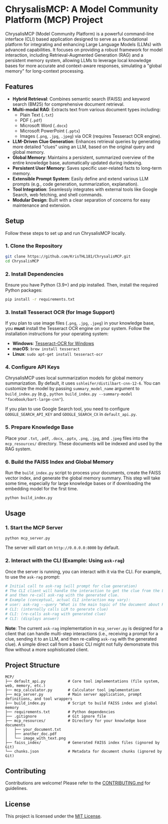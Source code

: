 # ChrysalisMCP: A Model Community Platform (MCP) Project

ChrysalisMCP (Model Community Platform) is a powerful command-line interface (CLI) based application designed to serve as a foundational platform for integrating and enhancing Large Language Models (LLMs) with advanced capabilities. It focuses on providing a robust framework for model interaction, including Retrieval-Augmented Generation (RAG) and a persistent memory system, allowing LLMs to leverage local knowledge bases for more accurate and context-aware responses, simulating a "global memory" for long-context processing.

## Features

- **Hybrid Retrieval**: Combines semantic search (FAISS) and keyword search (BM25) for comprehensive document retrieval.
- **Multi-modal RAG**: Extracts text from various document types including:
  - Plain Text (`.txt`)
  - PDF (`.pdf`)
  - Microsoft Word (`.docx`)
  - Microsoft PowerPoint (`.pptx`)
  - Images (`.png`, `.jpg`, `.jpeg`) via OCR (requires Tesseract OCR engine).
- **LLM-Driven Clue Generation**: Enhances retrieval queries by generating more detailed "clues" using an LLM, based on the original query and global memory.
- **Global Memory**: Maintains a persistent, summarized overview of the entire knowledge base, automatically updated during indexing.
- **Persistent User Memory**: Saves specific user-related facts to long-term memory.
- **Extensible Prompt System**: Easily define and extend various LLM prompts (e.g., code generation, summarization, explanation).
- **Tool Integration**: Seamlessly integrates with external tools like Google Search, web fetching, and shell commands.
- **Modular Design**: Built with a clear separation of concerns for easy maintenance and extension.

## Setup

Follow these steps to set up and run ChrysalisMCP locally.

### 1. Clone the Repository

```bash
git clone https://github.com/KrisTHL181/ChrysalisMCP.git
cd ChrysalisMCP
```

### 2. Install Dependencies

Ensure you have Python (3.9+) and pip installed. Then, install the required Python packages:

```bash
pip install -r requirements.txt
```

### 3. Install Tesseract OCR (for Image Support)

If you plan to use image files (`.png`, `.jpg`, `.jpeg`) in your knowledge base, you **must** install the Tesseract OCR engine on your system. Follow the installation instructions for your operating system:

- **Windows**: [Tesseract-OCR for Windows](https://tesseract-ocr.github.io/tessdoc/Installation.html#windows)
- **macOS**: `brew install tesseract`
- **Linux**: `sudo apt-get install tesseract-ocr`

### 4. Configure API Keys

ChrysalisMCP uses local summarization models for global memory summarization. By default, it uses `sshleifer/distilbart-cnn-12-6`. You can customize the model by passing `summary_model_name` argument to `build_index.py` (e.g., `python build_index.py --summary-model "facebook/bart-large-cnn"`).

If you plan to use Google Search tool, you need to configure `GOOGLE_SEARCH_API_KEY` and `GOOGLE_SEARCH_CX` in `default_api.py`.

### 5. Prepare Knowledge Base

Place your `.txt`, `.pdf`, `.docx`, `.pptx`, `.png`, `.jpg`, and `.jpeg` files into the `mcp_resources/` directory. These documents will be indexed and used by the RAG system.

### 6. Build the FAISS Index and Global Memory

Run the `build_index.py` script to process your documents, create the FAISS vector index, and generate the global memory summary. This step will take some time, especially for large knowledge bases or if downloading the embedding model for the first time.

```bash
python build_index.py
```

## Usage

### 1. Start the MCP Server

```bash
python mcp_server.py
```

The server will start on `http://0.0.0.0:8000` by default.

### 2. Interact with the CLI (Example: Using `ask-rag`)

Once the server is running, you can interact with it via the CLI. For example, to use the `ask-rag` prompt:

```bash
# Initial call to ask-rag (will prompt for clue generation)
# The CLI client will handle the interaction to get the clue from the LLM
# and then re-call ask-rag with the generated clue.
# Example (conceptual, actual CLI interaction may vary):
# user: ask-rag --query "What is the main topic of the document about RAG?"
# CLI: (internally calls LLM to generate clue)
# CLI: (re-calls ask-rag with generated clue)
# CLI: (displays answer)
```

**Note**: The current `ask-rag` implementation in `mcp_server.py` is designed for a client that can handle multi-step interactions (i.e., receiving a prompt for a clue, sending it to an LLM, and then re-calling `ask-rag` with the generated clue). A simple direct call from a basic CLI might not fully demonstrate this flow without a more sophisticated client.

## Project Structure

```
MCP/
├── default_api.py          # Core tool implementations (file system, web, memory, etc.)
├── mcp_calculator.py       # Calculator tool implementation
├── mcp_server.py           # Main server application, prompt definitions, and tool wrappers
├── build_index.py          # Script to build FAISS index and global memory
├── requirements.txt        # Python dependencies
├── .gitignore              # Git ignore file
├── mcp_resources/          # Directory for your knowledge base documents
│   ├── your_document.txt
│   ├── another_doc.pdf
│   └── image_with_text.png
├── faiss_index/            # Generated FAISS index files (ignored by Git)
└── chunks.json             # Metadata for document chunks (ignored by Git)
```

## Contributing

Contributions are welcome! Please refer to the [CONTRIBUTING.md](CONTRIBUTING.md) for guidelines.

## License

This project is licensed under the [MIT License](LICENSE).
